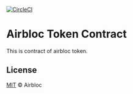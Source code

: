 [![CircleCI](https://circleci.com/gh/frostornge/token/tree/master.svg?style=svg)](https://circleci.com/gh/frostornge/token/tree/master)

# Airbloc Token Contract

This is contract of airbloc token.

## License

[MIT](LICENSE) © Airbloc
